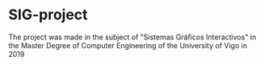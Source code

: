 # SIG-project
The project was made in the subject of "Sistemas Gráficos Interactivos" in the Master Degree of Computer Engineering of the University of Vigo in 2019
